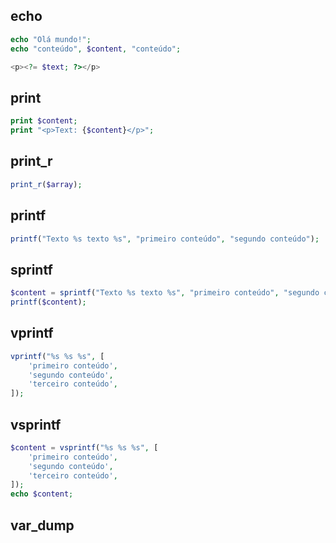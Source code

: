 ## echo
```php
echo "Olá mundo!";
echo "conteúdo", $content, "conteúdo";
```

```php
<p><?= $text; ?></p>
```

## print
```php
print $content;
print "<p>Text: {$content}</p>";
```

## print_r
```php
print_r($array);
```

## printf
```php
printf("Texto %s texto %s", "primeiro conteúdo", "segundo conteúdo");
```

## sprintf
```php
$content = sprintf("Texto %s texto %s", "primeiro conteúdo", "segundo conteúdo");
printf($content);
```

## vprintf
```php
vprintf("%s %s %s", [
	'primeiro conteúdo',
	'segundo conteúdo',
	'terceiro conteúdo',
]);
```

## vsprintf
```php
$content = vsprintf("%s %s %s", [
	'primeiro conteúdo',
	'segundo conteúdo',
	'terceiro conteúdo',
]);
echo $content;
```

## var_dump
<!--stackedit_data:
eyJoaXN0b3J5IjpbLTE4OTcxNTY4MDksLTI2Nzk2NTQ1OCwtMT
Y2NTc1NjYwNl19
-->